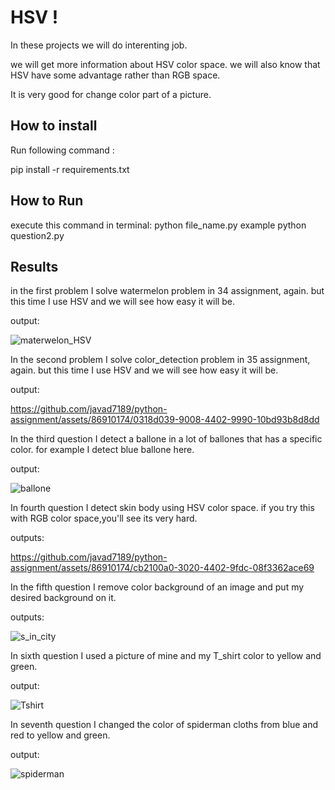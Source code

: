 
# HSV !
In these projects we will do interenting job.

we will get more information about HSV color space.
we will also know that HSV have some advantage rather than RGB space.

It is very good for change color part of a picture.


## How to install
Run following command :

pip install -r requirements.txt


## How to Run
execute this command in terminal:
python file_name.py
example python question2.py

## Results

in the first problem I solve watermelon problem in 34 assignment, again. but this time I use HSV and
we will see how easy it will be.

output:

![materwelon_HSV](https://github.com/javad7189/python-assignment/assets/86910174/8ed62212-b10a-4db5-8c87-fcaf6c71579f)



In the second problem I solve color_detection problem in 35 assignment, again. but this time I use HSV and
we will see how easy it will be.


output:



https://github.com/javad7189/python-assignment/assets/86910174/0318d039-9008-4402-9990-10bd93b8d8dd




In the third question I detect a ballone in a lot of ballones that has a specific color.
for example I detect blue ballone here.


output:


![ballone](https://github.com/javad7189/python-assignment/assets/86910174/62837bd2-0eca-4cb1-9e14-d228577c173b)



In fourth question I detect skin body using HSV color space. if you try this with RGB color space,you'll see its very hard.

outputs:



https://github.com/javad7189/python-assignment/assets/86910174/cb2100a0-3020-4402-9fdc-08f3362ace69



In the fifth question I remove color background of an image and put my desired background on it. 

outputs:


![s_in_city](https://github.com/javad7189/python-assignment/assets/86910174/ddfd137b-8e5c-49ea-8176-60be21a04ba4)




In sixth question I used a picture of mine and my T_shirt color to yellow and green.

output:


![Tshirt](https://github.com/javad7189/python-assignment/assets/86910174/5b83672a-cbc1-4c77-bce9-0b64381f13f6)



In seventh question I changed the color of spiderman cloths from blue and red to yellow and green.

output:


![spiderman](https://github.com/javad7189/python-assignment/assets/86910174/68892189-14ff-49bf-8f1c-0e827918247d)














